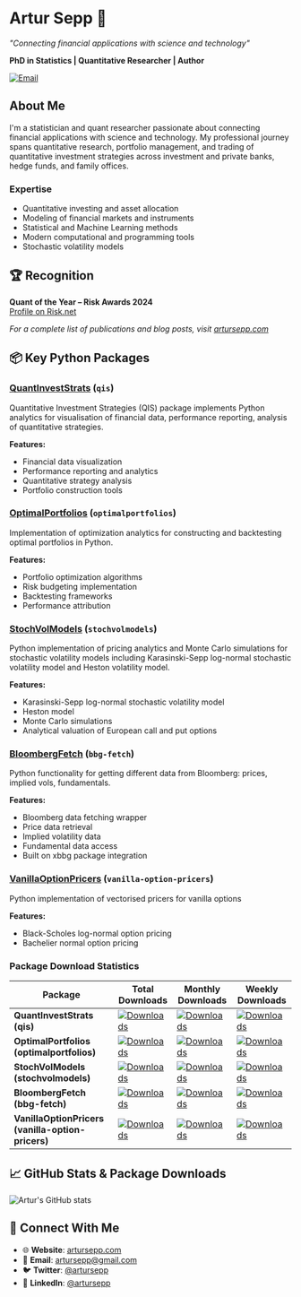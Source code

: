 # Artur Sepp 👋

*"Connecting financial applications with science and technology"*

**PhD in Statistics | Quantitative Researcher | Author**

[![Email](https://img.shields.io/badge/Email-artursepp@gmail.com-red)](mailto:artursepp@gmail.com)

## About Me

I'm a statistician and quant researcher passionate about connecting financial applications with science and technology. My professional journey spans quantitative research, portfolio management, and trading of quantitative investment strategies across investment and private banks, hedge funds, and family offices.

### Expertise
- Quantitative investing and asset allocation
- Modeling of financial markets and instruments
- Statistical and Machine Learning methods
- Modern computational and programming tools
- Stochastic volatility models

## 🏆 Recognition

**Quant of the Year – Risk Awards 2024**  
[Profile on Risk.net](https://www.risk.net/awards/7958305/quant-of-the-year-artur-sepp)

*For a complete list of publications and blog posts, visit [artursepp.com](https://artursepp.com)*

## 📦 Key Python Packages

### [QuantInvestStrats](https://github.com/ArturSepp/QuantInvestStrats) (`qis`)
Quantitative Investment Strategies (QIS) package implements Python analytics for visualisation of financial data, performance reporting, analysis of quantitative strategies.

**Features:**
- Financial data visualization
- Performance reporting and analytics  
- Quantitative strategy analysis
- Portfolio construction tools

### [OptimalPortfolios](https://github.com/ArturSepp/OptimalPortfolios) (`optimalportfolios`)
Implementation of optimization analytics for constructing and backtesting optimal portfolios in Python.

**Features:**
- Portfolio optimization algorithms
- Risk budgeting implementation
- Backtesting frameworks
- Performance attribution

### [StochVolModels](https://github.com/ArturSepp/StochVolModels) (`stochvolmodels`)
Python implementation of pricing analytics and Monte Carlo simulations for stochastic volatility models including Karasinski-Sepp log-normal stochastic volatility model and Heston volatility model.

**Features:**
- Karasinski-Sepp log-normal stochastic volatility model
- Heston model
- Monte Carlo simulations
- Analytical valuation of European call and put options

### [BloombergFetch](https://github.com/ArturSepp/BloombergFetch) (`bbg-fetch`)
Python functionality for getting different data from Bloomberg: prices, implied vols, fundamentals.

**Features:**
- Bloomberg data fetching wrapper
- Price data retrieval
- Implied volatility data
- Fundamental data access
- Built on xbbg package integration

### [VanillaOptionPricers](https://github.com/ArturSepp/VanillaOptionPricers) (`vanilla-option-pricers`)
Python implementation of vectorised pricers for vanilla options

**Features:**
- Black-Scholes log-normal option pricing
- Bachelier normal option pricing

### Package Download Statistics

| Package | Total Downloads | Monthly Downloads | Weekly Downloads |
|---------|----------------|------------------|------------------|
| **QuantInvestStrats (qis)** | [![Downloads](https://static.pepy.tech/badge/qis)](https://pepy.tech/project/qis) | [![Downloads](https://static.pepy.tech/badge/qis/month)](https://pepy.tech/project/qis) | [![Downloads](https://static.pepy.tech/badge/qis/week)](https://pepy.tech/project/qis) |
| **OptimalPortfolios (optimalportfolios)** | [![Downloads](https://static.pepy.tech/badge/optimalportfolios)](https://pepy.tech/project/optimalportfolios) | [![Downloads](https://static.pepy.tech/badge/optimalportfolios/month)](https://pepy.tech/project/optimalportfolios) | [![Downloads](https://static.pepy.tech/badge/optimalportfolios/week)](https://pepy.tech/project/optimalportfolios) |
| **StochVolModels (stochvolmodels)** | [![Downloads](https://static.pepy.tech/badge/stochvolmodels)](https://pepy.tech/project/stochvolmodels) | [![Downloads](https://static.pepy.tech/badge/stochvolmodels/month)](https://pepy.tech/project/stochvolmodels) | [![Downloads](https://static.pepy.tech/badge/stochvolmodels/week)](https://pepy.tech/project/stochvolmodels) |
| **BloombergFetch (bbg-fetch)** | [![Downloads](https://static.pepy.tech/badge/bbg-fetch)](https://pepy.tech/project/bbg-fetch) | [![Downloads](https://static.pepy.tech/badge/bbg-fetch/month)](https://pepy.tech/project/bbg-fetch) | [![Downloads](https://static.pepy.tech/badge/bbg-fetch/week)](https://pepy.tech/project/bbg-fetch) |
| **VanillaOptionPricers (vanilla-option-pricers)** | [![Downloads](https://static.pepy.tech/badge/vanilla-option-pricers)](https://pepy.tech/project/vanilla-option-pricers) | [![Downloads](https://static.pepy.tech/badge/vanilla-option-pricers/month)](https://pepy.tech/project/vanilla-option-pricers) | [![Downloads](https://static.pepy.tech/badge/vanilla-option-pricers/week)](https://pepy.tech/project/vanilla-option-pricers) |

## 📈 GitHub Stats & Package Downloads

![Artur's GitHub stats](https://github-readme-stats.vercel.app/api?username=ArturSepp&show_icons=true&theme=default)


## 🤝 Connect With Me

- 🌐 **Website**: [artursepp.com](https://artursepp.com)
- 📧 **Email**: artursepp@gmail.com  
- 🐦 **Twitter**: [@artursepp](https://twitter.com/artursepp)
- 💼 **LinkedIn**: [@artursepp](https://www.linkedin.com/in/artursepp/)
